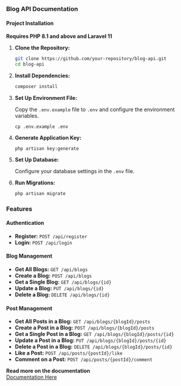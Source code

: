 ### Blog API Documentation

#### Project Installation 

**Requires PHP 8.1 and above and Laravel 11**

1. **Clone the Repository:**

    ```bash
    git clone https://github.com/your-repository/blog-api.git
    cd blog-api
    ```

2. **Install Dependencies:**

    ```bash
    composer install
    ```

3. **Set Up Environment File:**

    Copy the `.env.example` file to `.env` and configure the environment variables.

    ```
    cp .env.example .env
    ```

4. **Generate Application Key:**

    ```
    php artisan key:generate
    ```


5. **Set Up Database:**

    Configure your database settings in the `.env` file.

6. **Run Migrations:**

    ```bash
    php artisan migrate
    ```

### Features

#### Authentication
- **Register:** `POST /api/register`
- **Login:** `POST /api/login`

#### Blog Management
- **Get All Blogs:** `GET /api/blogs`
- **Create a Blog:** `POST /api/blogs`
- **Get a Single Blog:** `GET /api/blogs/{id}`
- **Update a Blog:** `PUT /api/blogs/{id}`
- **Delete a Blog:** `DELETE /api/blogs/{id}`

#### Post Management
- **Get All Posts in a Blog:** `GET /api/blogs/{blogId}/posts`
- **Create a Post in a Blog:** `POST /api/blogs/{blogId}/posts`
- **Get a Single Post in a Blog:** `GET /api/blogs/{blogId}/posts/{id}`
- **Update a Post in a Blog:** `PUT /api/blogs/{blogId}/posts/{id}`
- **Delete a Post in a Blog:** `DELETE /api/blogs/{blogId}/posts/{id}`
- **Like a Post:** `POST /api/posts/{postId}/like`
- **Comment on a Post:** `POST /api/posts/{postId}/comment`




**Read more on the documentation**  
[Documentation Here](https://documenter.getpostman.com/view/33740282/2sA3kYheXb)
